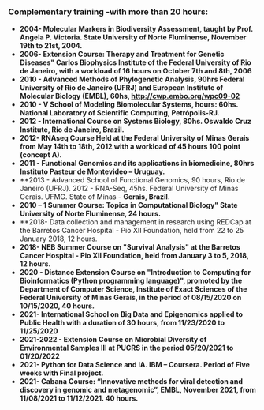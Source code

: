 ### Complementary training -with more than 20 hours:
	
- **2004- Molecular Markers in Biodiversity Assessment, taught by Prof. Angela P. Victoria. State University of Norte Fluminense, November 19th to 21st, 2004.**
- **2006- Extension Course: Therapy and Treatment for Genetic Diseases" Carlos Biophysics Institute of the Federal University of Rio de Janeiro, with a workload of 16 hours on October 7th and 8th, 2006**
- **2010 - Advanced Methods of Phylogenetic Analysis, 90hrs Federal University of Rio de Janeiro (UFRJ) and European Institute of Molecular Biology (EMBL), 60hs, http://cwp.embo.org/wpc09-02**
- **2010 - V School of Modeling Biomolecular Systems, hours: 60hs. National Laboratory of Scientific Computing, Petrópolis-RJ.**
- **2012 - International Course on Systems Biology, 80hs. Oswaldo Cruz Institute, Rio de Janeiro, Brazil.**
- **2012- RNAseq Course Held at the Federal University of Minas Gerais from May 14th to 18th, 2012 with a workload of 45 hours 100 point (concept A).**
- **2011 - Functional Genomics and its applications in biomedicine, 80hrs Instituto Pasteur de Montevideo – Uruguay.**
- **2013 - Advanced School of Functional Genomics, 90 hours, Rio de Janeiro (UFRJ). 2012 - RNA-Seq, 45hs. Federal University of Minas Gerais. UFMG. State of Minas - **Gerais, Brazil.**
- **2010 – 1 Summer Course: Topics in Computational Biology" State University of Norte Fluminense, 24 hours.**
- **2018- Data collection and management in research using REDCap at the Barretos Cancer Hospital - Pio XII Foundation, held from 22 to 25 January 2018,  12 hours.
- **2018- NEB Summer Course on "Survival Analysis" at the Barretos Cancer Hospital - Pio XII Foundation, held from January 3 to 5, 2018,  12 hours.**
- **2020 - Distance Extension Course on "Introduction to Computing for Bioinformatics (Python programming language)", promoted by the Department of Computer Science, Institute of Exact Sciences of the Federal University of Minas Gerais, in the period of 08/15/2020 on 10/15/2020, 40 hours.**
- **2021- International School on Big Data and Epigenomics applied to Public Health with a duration of 30 hours, from 11/23/2020 to 11/25/2020**
- **2021-2022 - Extension Course on Microbial Diversity of Environmental Samples III at PUCRS in the period 05/20/2021 to 01/20/2022**
- **2021- Python for Data Science and IA. IBM – Coursera. Period of Five  weeks with Final project.**
- **2021- Cabana Course: “Innovative methods for viral detection and discovery in genomic and metagenomic”, EMBL, November 2021, from 11/08/2021 to 11/12/2021. 40 hours.**
